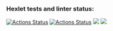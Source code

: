 ### Hexlet tests and linter status:
[![Actions Status](https://github.com/MaryKom/java-project-78/workflows/github-actions.yml/badge.svg)](https://github.com/MaryKom/java-project-78/actions)
[![Actions Status](https://github.com/MaryKom/java-project-78/workflows/hexlet-check/badge.svg)](https://github.com/MaryKom/java-project-78/actions)
<a href="https://codeclimate.com/github/MaryKom/java-project-78/maintainability"><img src="https://api.codeclimate.com/v1/badges/13eb688e4eac1c9372cc/maintainability" /></a>
<a href="https://codeclimate.com/github/MaryKom/java-project-78/test_coverage"><img src="https://api.codeclimate.com/v1/badges/13eb688e4eac1c9372cc/test_coverage" /></a>

